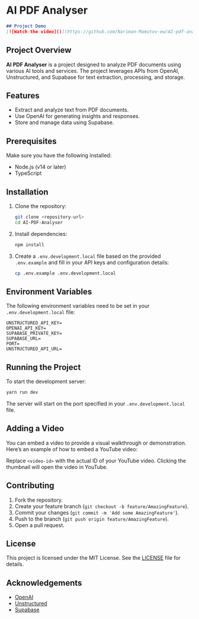 # AI PDF Analyser

```markdown
## Project Demo
[![Watch the video]()](https://github.com/Nariman-Mamutov-ew/AI-pdf-analyser/raw/main/preview.webm)
```

## Project Overview

**AI PDF Analyser** is a project designed to analyze PDF documents using various AI tools and services. The project leverages APIs from OpenAI, Unstructured, and Supabase for text extraction, processing, and storage.

## Features

- Extract and analyze text from PDF documents.
- Use OpenAI for generating insights and responses.
- Store and manage data using Supabase.

## Prerequisites

Make sure you have the following installed:

- Node.js (v14 or later)
- TypeScript

## Installation

1. Clone the repository:

   ```bash
   git clone <repository-url>
   cd AI-PDF-Analyser
   ```

2. Install dependencies:

   ```bash
   npm install
   ```

3. Create a `.env.development.local` file based on the provided `.env.example` and fill in your API keys and configuration details:

   ```bash
   cp .env.example .env.development.local
   ```

## Environment Variables

The following environment variables need to be set in your `.env.development.local` file:

```
UNSTRUCTURED_API_KEY=
OPENAI_API_KEY=
SUPABASE_PRIVATE_KEY=
SUPABASE_URL=
PORT=
UNSTRUCTURED_API_URL=
```

## Running the Project

To start the development server:

```bash
yarn run dev
```

The server will start on the port specified in your `.env.development.local` file.

## Adding a Video

You can embed a video to provide a visual walkthrough or demonstration. Here’s an example of how to embed a YouTube video:

Replace `<video-id>` with the actual ID of your YouTube video. Clicking the thumbnail will open the video in YouTube.

## Contributing

1. Fork the repository.
2. Create your feature branch (`git checkout -b feature/AmazingFeature`).
3. Commit your changes (`git commit -m 'Add some AmazingFeature'`).
4. Push to the branch (`git push origin feature/AmazingFeature`).
5. Open a pull request.

## License

This project is licensed under the MIT License. See the [LICENSE](LICENSE) file for details.

## Acknowledgements

- [OpenAI](https://www.openai.com/)
- [Unstructured](https://unstructured.io/)
- [Supabase](https://supabase.io/)
